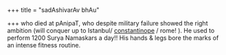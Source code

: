 +++
title = "sadAshivarAv bhAu"

+++
who died at pAnipaT, who despite military failure showed the right ambition (will conquer up to Istanbul/ [constantinope](../../docs/sadAshivarAv_to_abdAlI/) / rome! ). He used to perform 1200 Surya Namaskars a day!! His hands & legs bore the marks of an intense fitness routine.

